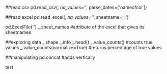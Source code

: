 ##read csv
pd.read_csv(_, na_values='_', parse_dates=['nameofcol'])

##read excel
pd.read_excel(_, na_values='_', sheetname='_')

pd.ExcelFile('')
_.sheet_names #attribute of the excel that gives its sheetnames

##exploring data
_.shape
_.info
_.head()
_.value_counts() #counts true values
_.value_counts(normalize=True) #returns percentage of true values

##manipulating
pd.concat #adds vertically

test
